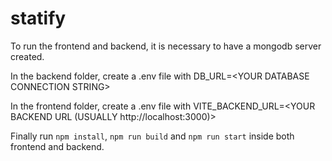 # statify

To run the frontend and backend, it is necessary to have a mongodb server created.

In the backend folder, create a .env file with DB_URL=\<YOUR DATABASE CONNECTION STRING\>

In the frontend folder, create a .env file with VITE_BACKEND_URL=\<YOUR BACKEND URL (USUALLY http://localhost:3000)>

Finally run ``npm install``, ``npm run build`` and ``npm run start`` inside both frontend and backend.
